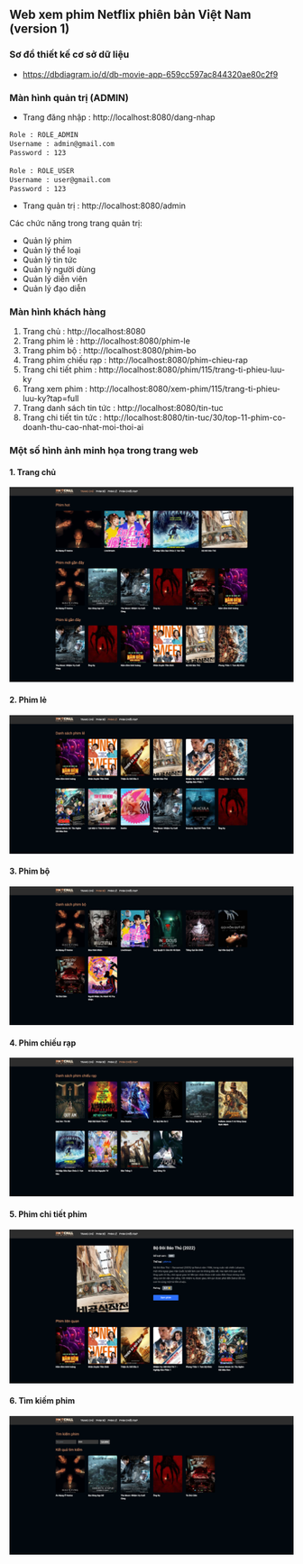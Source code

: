 ## Web xem phim Netflix phiên bản Việt Nam (version 1)

### Sơ đồ thiết kế cơ sở dữ liệu

- https://dbdiagram.io/d/db-movie-app-659cc597ac844320ae80c2f9

### Màn hình quản trị (ADMIN)

- Trang đăng nhập : http://localhost:8080/dang-nhap

```
Role : ROLE_ADMIN
Username : admin@gmail.com
Password : 123

Role : ROLE_USER
Username : user@gmail.com
Password : 123
```

- Trang quản trị : http://localhost:8080/admin

Các chức năng trong trang quản trị:
  - Quản lý phim
  - Quản lý thể loại
  - Quản lý tin tức
  - Quản lý người dùng
  - Quản lý diễn viên
  - Quản lý đạo diễn

### Màn hình khách hàng

1. Trang chủ : http://localhost:8080
2. Trang phim lẻ : http://localhost:8080/phim-le
3. Trang phim bộ : http://localhost:8080/phim-bo
4. Trang phim chiếu rạp : http://localhost:8080/phim-chieu-rap
5. Trang chi tiết phim : http://localhost:8080/phim/115/trang-ti-phieu-luu-ky
6. Trang xem phim : http://localhost:8080/xem-phim/115/trang-ti-phieu-luu-ky?tap=full
7. Trang danh sách tin tức : http://localhost:8080/tin-tuc
8. Trang chi tiết tin tức : http://localhost:8080/tin-tuc/30/top-11-phim-co-doanh-thu-cao-nhat-moi-thoi-ai

### Một số hình ảnh minh họa trong trang web

#### 1. Trang chủ

![trang chủ film](../images/trang-chu.png)

#### 2. Phim lẻ

![phim lẻ](../images/phim-le.png)

#### 3. Phim bộ

![phim bộ](../images/phim-bo.png)

#### 4. Phim chiếu rạp

![chiếu rạp](../images/phim-chieu-rap.png)

#### 5. Phim chi tiết phim

![chi tiết phim](../images/chi-tiet.png)

#### 6. Tìm kiếm phim

![tìm kiếm](../images/tim-kiem.png)